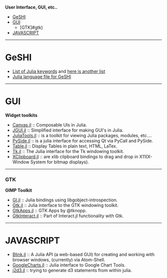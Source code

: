 **User Interface, GUI, etc..**

* [GeSHI](#geshi)
* [GUI](#gui)
   * [GTK]#gtk)
* [JAVASCRIPT](#javascript)

----

# GeSHI 
+ [List of Julia keywords](https://github.com/JuliaLang/julia/blob/master/contrib/julia-mode.el#L79-L108) and [here is another list](https://github.com/JuliaLang/julia/commit/71c0aa3e5660258af5c042058d5d8d3b82d93efb)
+ [Julia language file for GeSHI](https://github.com/john9631/JuliaDocs/blob/master/julia.php)

----

# GUI 
**Widget toolkits**
+ [Canvas.jl](https://github.com/shashi/Canvas.jl) :: Composable UIs in Julia.
+ [JGUI.jl](https://github.com/jverzani/JGUI.jl) :: Simplified interface for making GUI's in Julia.
+ [JuliaTools.jl](https://github.com/tknopp/JuliaTools.jl) :: is a toolkit for viewing Julia packages, modules, etc....
+ [PySide.jl](https://github.com/jverzani/PySide.jl) :: is a julia interface for accessing Qt via PyCall and PySide.
+ [Table.jl](https://github.com/cpritcha/Table.jl) :: Display Tables in plain text, HTML, LaTex.
+ [Tk.jl](https://github.com/JuliaLang/Tk.jl) :: The Julia interface for the Tk windowing toolkit.
+ [XClipboard.jl](https://github.com/kmsquire/XClipboard.jl) :: are xlib clipboard bindings to drag and drop in X11(X-Window System for bitmap displays). 

----

### GTK
**GIMP Toolkit**
+ [GI.jl](https://github.com/bfredl/GI.jl) :: Julia bindings using libgobject-introspection.
+ [Gtk.jl](https://github.com/JuliaLang/Gtk.jl) :: Julia interface to the GTK windowing toolkit.
+ [GtkApps.jl](https://github.com/tknopp/GtkApps.jl) :: GTK Apps by @tknopp.
+ [GtkInteract.jl](https://github.com/jverzani/GtkInteract.jl) :: Part of Interact.jl functionality with Gtk.

----

# JAVASCRIPT
+ [Blink.jl](https://github.com/one-more-minute/Blink.jl) :: A Julia API (a web-based GUI) for creating and working with browser windows, (currently) via Atom-Shell.
+ [GoogleCharts.jl](https://github.com/jverzani/GoogleCharts.jl) :: Julia interface to Google Chart Tools.
+ [j2d3.jl](https://github.com/fredo-dedup/j2d3.jl) :: trying to generate d3 statements from within julia.


